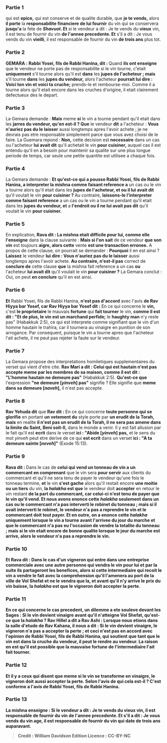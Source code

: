 
### Partie 1
qui est <b>epice,</b> qui est conserve et de qualite durable, que <b>je te vends,</b> alors <b>il porte</b> la <b>responsabilite financiere de lui fournir</b> du vin qui se conservera <b>jusqu'a</b> la fete de <b><i>Shavuot</i>. Et</b> si le vendeur a dit : Je te vends du <b>vieux</b> vin, il est tenu de fournir du vin <b>de l'annee precedente. Et</b> s'il a dit : Je vous vends du vin <b>vieilli</b>, il est responsable de fournir du vin <b>de trois ans</b> plus tot.

### Partie 2
<strong>GEMARA :</strong> <b>Rabbi Yosei, fils de Rabbi Hanina, dit : </b> Quand <b>ils ont enseigne</b> que le vendeur ne porte pas de responsabilite si le vin tourne, c'etait <b>uniquement</b> s'il tourne alors qu'il est <b>dans</b> les <b>jupes de l'acheteur ; mais</b> s'il tourne <b>dans</b> les <b>jupes du vendeur,</b> alors l'acheteur <b>pourrait lui dire : Voici ton vin et voici ta cruche;</b> prends-le et rembourse-moi. Comme il a tourne alors qu'il etait encore dans les cruches d'origine, il etait clairement defectueux des le depart.

### Partie 3
La Gemara demande : <b>Mais</b> meme <b>si</b> le vin a tourne pendant qu'il etait dans les <b>jarres du vendeur, qu'en est-il ? Que</b> le vendeur <b>dit</b> a l'acheteur : <b>Vous n'auriez pas du le laisser</b> aussi longtemps apres l'avoir achete ; je ne devrais pas etre responsable simplement parce que vous avez choisi de le faire. La Guemara repond : <b>Non,</b> cette decision est <b>necessaire</b> dans un cas ou l'acheteur <b>lui avait dit</b> qu'il achetait le vin <b>pour cuisiner,</b> auquel cas il est entendu qu'il en a besoin pour maintenir sa qualite sur une plus longue periode de temps, car seule une petite quantite est utilisee a chaque fois.

### Partie 4
La Gemara demande : <b>Et qu'est-ce qui a pousse Rabbi Yosei, fils de Rabbi Hanina, a interpreter la mishna comme faisant reference a</b> un cas ou le vin a tourne alors qu'il etait dans les <b>jupes de l'acheteur, et ou il lui avait dit</b> qu'il voulait le vin <b>pour cuisiner ? </b> Au contraire, <b>laissons-le l'interpreter comme faisant reference</b> a un cas ou le vin a tourne pendant qu'il etait dans les <b>jupes du vendeur, et</b> a <b>l'endroit ou il ne lui avait pas dit</b> qu'il voulait le vin <b>pour cuisiner.</b>

### Partie 5
En explication, <b>Rava dit : La mishna etait difficile pour lui, comme elle l'enseigne</b> dans la clause suivante : <b>Mais si l'on sait</b> de ce vendeur <b>que son vin</b> est toujours <b>aigre, alors cette</b> vente <b>est une transaction erronee.</b> A propos de cette clause, on pourrait se demander : <b>Pourquoi</b> il en est ainsi ? <b>Laissez</b> le vendeur <b>lui dire : Vous n'auriez pas du le laisser</b> aussi longtemps apres l'avoir achete. <b>Au contraire, n'est-il pas</b> correct de <b>conclure de</b> cette clause <b>que</b> la mishna fait reference a un cas <b>ou</b> l'acheteur <b>lui avait dit</b> qu'il voulait le vin <b>pour cuisiner ?</b> La Gemara conclut : Oui, on peut <b>en conclure</b> qu'il en est ainsi.

### Partie 6
<b>Et</b> Rabbi Yosei, fils de Rabbi Hanina, <b>n'est pas d'accord</b> avec l'avis <b>de Rav Hiyya bar Yosef, car Rav Hiyya bar Yosef dit :</b> En ce qui concerne le <b>vin,</b> c'est <b>le proprietaire</b> le mauvais <b>fortune</b> qui <b>fait tourner</b> le vin, <b>comme il est dit : "Et de plus, le vin est un marchand perfide;</b> le <b>haughty man</b> n'y reste pas" (Habakkuk 2:5), ce qui est interprete comme signifiant que le vin d'un homme hautain le trahira, car il tournera au vinaigre en punition de son arrogance. Par consequent, puisque le vin a tourne apres que l'acheteur l'ait achete, il ne peut pas rejeter la faute sur le vendeur.

### Partie 7
La Gemara propose des interpretations homiletiques supplementaires du verset qui vient d'etre cite. <b>Rav Mari a dit : Celui qui est hautain n'est pas accepte meme par les membres de sa maison, comme il est dit : "L'homme hautain ne demeure pas"</b> (Habakkuk 2:5). <b>Qu'est-ce que</b> l'expression <b>"ne demeure [<i>yinveh</i>] pas"</b> signifie ? Elle signifie que <b>meme dans sa demeure [<i>naveh</i>],</b> il n'est pas accepte.

### Partie 8
<b>Rav Yehuda dit</b> que <b>Rav dit :</b> En ce qui concerne <b>toute personne qui se glorifie</b> en portant <b>un vetement du</b> style porte par <b>un erudit de la Torah, mais</b> en realite <b>il n'est pas un erudit de la Torah, il ne sera pas amene dans la limite du Saint, Beni soit-Il,</b> dans le monde a venir. Il y est fait allusion par le fait qu'il est <b>ecrit</b> dans le verset <b>ici : "Abide [<i>yinveh</i>] pas,</b> et</b> le sens du mot <i>yinveh</i> peut etre derive de ce qui <b>est ecrit</b> dans un verset <b>ici : "A ta demeure sainte [<i>neveh</i>]"</b> (Exode 15:13).

### Partie 9
<b>Rava dit : </b> Dans le cas de <b>celui qui vend un tonneau de vin a un commercant en comprenant</b> que le vin sera <b>pour servir</b> aux clients du commercant et qu'il ne sera tenu de payer le vendeur qu'une fois le tonneau termine, <b>et</b> le vin <b>s'est gache</b> alors qu'il restait encore <b>une moitie ou un tiers</b> du vin, <b>la <i>halakha</i> est que</b> le vendeur doit <b>accepter</b> en retour le vin restant <b>de la part du commercant, car celui-ci n'est tenu de payer que le vin qu'il vend. <b>Et nous avons enonce cette</b> <i>halakha</i> <b>seulement</b> dans un cas <b>ou</b> le commercant <b>n'a pas interverti le robinet</b> du tonneau ; <b>mais</b> si <b>il avait interverti le robinet,</b> le vendeur n'a <b>pas</b> a reprendre le vin et le commercant doit tout payer. <b>Et</b> en outre, <b>on a enonce cette</b> <i>halakha</i> <b>uniquement lorsque</b> le vin a tourne <b>avant l'arrivee du jour du marche</b> et que le commercant n'a pas eu l'occasion de vendre la totalite du tonneau ; <b>mais</b> si le vin etait encore de bonne qualite lorsque <b>le jour du marche est arrive,</b> alors le vendeur n'a <b>pas</b> a reprendre le vin.

### Partie 10
<b>Et Rava dit : </b> Dans le cas d'un vigneron qui entre dans une entreprise commerciale avec une autre personne qui vendra le vin pour lui et par la suite ils partageront les benefices, alors si <b>cette</b> intermediaire <b>qui recoit le vin</b> a vendre le fait <b>avec la comprehension qu'il l'amenera au port de</b> la ville de <b>Vol Shefat</b> et ne le vendra que la, <b>et avant qu'il n'y arrive</b> le <b>prix</b> du vin <b>baisse, la <i>halakha</i></b> est <b>que</b> le vigneron doit <b>accepter</b> la perte.

### Partie 11
En ce qui concerne le cas precedent, <b>un dilemme a ete souleve devant</b> les Sages : Si le vin <b>devient vinaigre</b> avant qu'il n'atteigne Vol Shefat, <b>qu'est-ce que</b> la <i>halakha</i> ? <b>Rav Hillel a dit a Rav Ashi : Lorsque nous etions dans la salle d'etude de Rav Kahana, il nous a dit : </b> Si le vin devient <b>vinaigre,</b> le vigneron n'a <b>pas</b> a accepter la perte ; <b>et</b> ceci n'est <b>pas en accord</b> avec l'opinion de <b>Rabbi Yosei, fils de Rabbi Hanina,</b> qui soutient que tant que le vin est dans la cruche du vendeur, il peut le rendre au vendeur. La raison en est qu'il est possible que la mauvaise fortune de l'intermediaire l'ait fait tourner.

### Partie 12
<b>Et il y a</b> ceux <b>qui disent</b> que <b>meme</b> si le vin se transforme en <b>vinaigre,</b> le vigneron doit <b>aussi accepter</b> la perte. <b>Selon l'avis de qui</b> cela est-il ? C'est <b>conforme</b> a l'avis de <b>Rabbi Yosei, fils de Rabbi Hanina.</b>

### Partie 13
La mishna enseigne : Si le vendeur a dit : Je te vends du <b>vieux</b> vin, il est responsable de fournir du vin <b>de l'annee precedente.</b> Et s'il a dit : Je vous vends du vin age, il est responsable de fournir du vin qui date de trois ans auparavant.

>Credit : William Davidson Edition
>Licence : CC-BY-NC